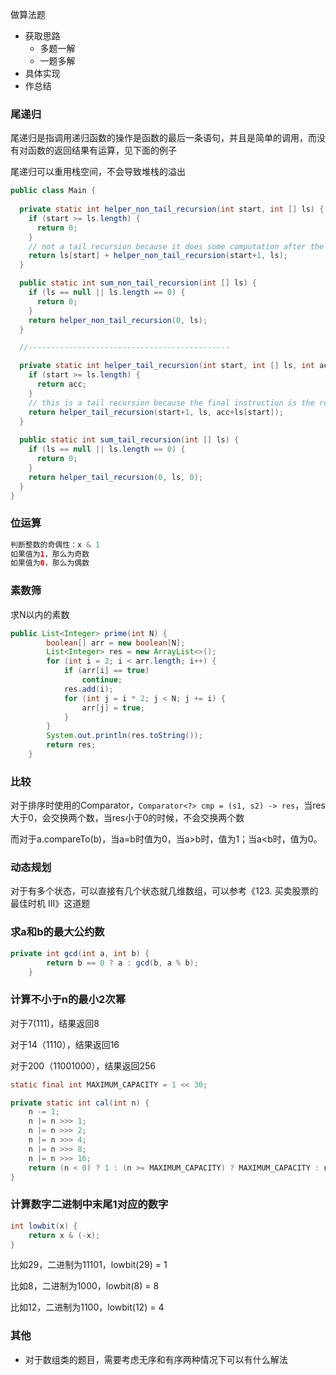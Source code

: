 做算法题

- 获取思路
  - 多题一解
  - 一题多解
- 具体实现
- 作总结



### 尾递归

尾递归是指调用递归函数的操作是函数的最后一条语句，并且是简单的调用，而没有对函数的返回结果有运算，见下面的例子

尾递归可以重用栈空间，不会导致堆栈的溢出

```java
public class Main {
    
  private static int helper_non_tail_recursion(int start, int [] ls) {
    if (start >= ls.length) {
      return 0;
    }
    // not a tail recursion because it does some computation after the recursive call returned.
    return ls[start] + helper_non_tail_recursion(start+1, ls);
  }

  public static int sum_non_tail_recursion(int [] ls) {
    if (ls == null || ls.length == 0) {
      return 0;
    }
    return helper_non_tail_recursion(0, ls);
  }

  //---------------------------------------------

  private static int helper_tail_recursion(int start, int [] ls, int acc) {
    if (start >= ls.length) {
      return acc;
    }
    // this is a tail recursion because the final instruction is the recursive call.
    return helper_tail_recursion(start+1, ls, acc+ls[start]);
  }
    
  public static int sum_tail_recursion(int [] ls) {
    if (ls == null || ls.length == 0) {
      return 0;
    }
    return helper_tail_recursion(0, ls, 0);
  }
}
```

### 位运算

```java
判断整数的奇偶性：x & 1
如果值为1，那么为奇数
如果值为0，那么为偶数
```

### 素数筛

求N以内的素数

```java
public List<Integer> prime(int N) {
        boolean[] arr = new boolean[N];
        List<Integer> res = new ArrayList<>();
        for (int i = 2; i < arr.length; i++) {
            if (arr[i] == true)
                continue;
            res.add(i);
            for (int j = i * 2; j < N; j += i) {
                arr[j] = true;
            }
        }
        System.out.println(res.toString());
        return res;
    }
```

### 比较

对于排序时使用的Comparator，`Comparator<?> cmp = (s1, s2) -> res`，当res大于0，会交换两个数，当res小于0的时候，不会交换两个数

而对于a.compareTo(b)，当a=b时值为0，当a>b时，值为1；当a<b时，值为0。

### 动态规划

对于有多个状态，可以直接有几个状态就几维数组，可以参考《123. 买卖股票的最佳时机 III》这道题

### 求a和b的最大公约数

```java
private int gcd(int a, int b) {
        return b == 0 ? a : gcd(b, a % b);
    }
```

###  计算不小于n的最小2次幂

对于7(111)，结果返回8

对于14（1110），结果返回16

对于200（11001000），结果返回256

```java
static final int MAXIMUM_CAPACITY = 1 << 30;

private static int cal(int n) {
    n -= 1;
    n |= n >>> 1;
    n |= n >>> 2;
    n |= n >>> 4;
    n |= n >>> 8;
    n |= n >>> 16;
    return (n < 0) ? 1 : (n >= MAXIMUM_CAPACITY) ? MAXIMUM_CAPACITY : n + 1;
}
```

### 计算数字二进制中末尾1对应的数字

```java
int lowbit(x) {
    return x & (-x);
}
```

比如29，二进制为11101，lowbit(29) = 1

比如8，二进制为1000，lowbit(8) = 8

比如12，二进制为1100，lowbit(12) = 4

### 其他

- 对于数组类的题目，需要考虑无序和有序两种情况下可以有什么解法